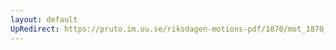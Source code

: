 ```yaml
---
layout: default
UpRedirect: https://pruto.im.uu.se/riksdagen-motions-pdf/1870/mot_1870__ak__8/mot_1870__ak__8-003.pdf
---
```


